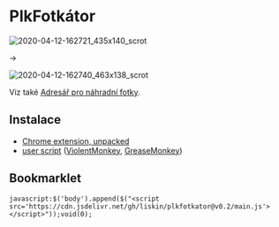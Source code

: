 # PlkFotkátor

![2020-04-12-162721_435x140_scrot](https://user-images.githubusercontent.com/300342/79071397-d0252a00-7cdb-11ea-884d-7da328fcf0e8.png)

→

![2020-04-12-162740_463x138_scrot](https://user-images.githubusercontent.com/300342/79071398-d3b8b100-7cdb-11ea-89ee-f59b058a1a99.png)

Viz také [Adresář pro náhradní fotky](foto/README.md).

## Instalace

- [Chrome extension,
  unpacked](https://github.com/web-scrobbler/web-scrobbler/wiki/Install-an-unpacked-extension)
- [user script](https://cdn.jsdelivr.net/gh/liskin/plkfotkator@v0.2/greasemonkey.user.js)
  ([ViolentMonkey](https://violentmonkey.github.io/get-it/),
  [GreaseMonkey](https://addons.mozilla.org/en-US/firefox/addon/greasemonkey/))

## Bookmarklet

    javascript:$('body').append($("<script src='https://cdn.jsdelivr.net/gh/liskin/plkfotkator@v0.2/main.js'></script>"));void(0);
